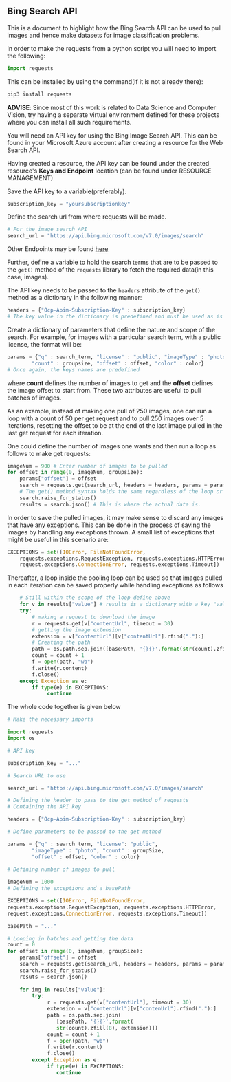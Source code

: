 ## Bing Search API

This is a document to highlight how the Bing Search API can be used to pull images and hence make datasets for image classification problems.

In order to make the requests from a python script you will need to import the following:

```python
import requests
```

This can be installed by using the command(if it is not already there):

```python
pip3 install requests
```

**ADVISE**: Since most of this work is related to Data Science and Computer Vision, try having a separate virtual environment defined for these projects where you can install all such requirements.

You will need an API key for using the Bing Image Search API. This can be found in your Microsoft Azure account after creating a resource for the Web Search API.

Having created a resource, the API key can be found under the created resource's **Keys and Endpoint** location (can be found under RESOURCE MANAGEMENT)

Save the API key to a variable(preferably).

```python
subscription_key = "yoursubscriptionkey"
```

Define the search url from where requests will be made.

```python
# For the image search API
search_url = "https://api.bing.microsoft.com/v7.0/images/search"
```

Other Endpoints may be found [here](https://docs.microsoft.com/en-us/bing/search-apis/bing-image-search/reference/endpoints)

Further, define a variable to hold the search terms that are to be passed to the ```get()``` method of the ```requests``` library to fetch the required data(in this case, images).

The API key needs to be passed to the ```headers``` attribute of the ```get()``` method as a dictionary in the following manner:

```python
headers = {"Ocp-Apim-Subscription-Key" : subscription_key}
# The key value in the dictionary is predefined and must be used as is given.
```

Create a dictionary of parameters that define the nature and scope of the search. For example, for images with a particular search term, with a public license, the format will be:

```python
params = {"q" : search_term, "license" : "public", "imageType" : "photo",
        "count" : groupsize, "offset" : offset, "color" : color}
# Once again, the keys names are predefined
```
where **count** defines the number of images to get and the **offset** defines the image offset to start from. These two attributes are useful to pull batches of images.

As an example, instead of making one pull of 250 images, one can run a loop with a count of 50 per get request and to pull 250 images over 5 iterations, resetting the offset to be at the end of the last image pulled in the last get request for each iteration.

One could define the number of images one wants and then run a loop as follows to make get requests:

```python
imageNum = 900 # Enter number of images to be pulled
for offset in range(0, imageNum, groupsize):
    params["offset"] = offset
    search = requests.get(search_url, headers = headers, params = params)
    # The get() method syntax holds the same regardless of the loop or not
    search.raise_for_status()
    results = search.json() # This is where the actual data is.
```

In order to save the pulled images, it may make sense to discard any images that have any exceptions. This can be done in the process of saving the images by handling any exceptions thrown. A small list of exceptions that might be useful in this scenario are:

```python
EXCEPTIONS = set([IOError, FileNotFoundError,
	requests.exceptions.RequestException, requests.exceptions.HTTPError,
	request.exceptions.ConnectionError, requests.exceptions.Timeout])
```

Thereafter, a loop inside the pooling loop can be used so that images pulled in each iteration can be saved properly while handling exceptions as follows

```python
    # Still within the scope of the loop define above
    for v in results["value"] # results is a dictionary with a key "value".
    try:
        # making a request to download the image
        r = requests.get(v["contentUrl", timeout = 30)
        # getting the image extension
        extension = v["contentUrl"][v["contentUrl"].rfind("."):]
        # Creating the path
        path = os.path.sep.join([basePath, '{}{}'.format(str(count).zfill(8), extension)])
        count = count + 1
        f = open(path, "wb")
        f.write(r.content)
        f.close()
    except Exception as e:
        if type(e) in EXCEPTIONS:
             continue
```
The whole code together is given below

```python
# Make the necessary imports

import requests
import os

# API key

subscription_key = "..."

# Search URL to use

search_url = "https://api.bing.microsoft.com/v7.0/images/search"

# Defining the header to pass to the get method of requests
# Containing the API key

headers = {"Ocp-Apim-Subscription-Key" : subscription_key}

# Define parameters to be passed to the get method

params = {"q" : search term, "license": "public",
        "imageType" : "photo", "count" : groupSize,
        "offset" : offset, "color" : color}
        
# Defining number of images to pull

imageNum = 1000
# Defining the exceptions and a basePath

EXCEPTIONS = set([IOError, FileNotFoundError,
requests.exceptions.RequestException, requests.exceptions.HTTPError,
request.exceptions.ConnectionError, requests.exceptions.Timeout])

basePath = "..."

# Looping in batches and getting the data
count = 0
for offset in range(0, imageNum, groupSize):
    params["offset"] = offset
    search = requests.get(search_url, headers = headers, params = params)
    search.raise_for_status()
    resuts = search.json()
    
    for img in results["value"]:
        try:
             r = requests.get(v["contentUrl"], timeout = 30)
             extension = v["contentUrl"][v["contenUrl"].rfind("."):]
             path = os.path.sep.join(
                [basePath, '{}{}'.format(
                str(count).zfill(8), extension)])
             count = count + 1
             f = open(path, "wb")
             f.write(r.content)
             f.close()
        except Exception as e:
             if type(e) in EXCEPTIONS:
                continue
```
        
